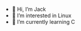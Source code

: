 - 👋 Hi, I’m Jack
- 👀 I’m interested in Linux
- 🌱 I’m currently learning C

<!---
thomson101/thomson101 is a ✨ special ✨ repository because its `README.md` (this file) appears on your GitHub profile.
You can click the Preview link to take a look at your changes.
--->
